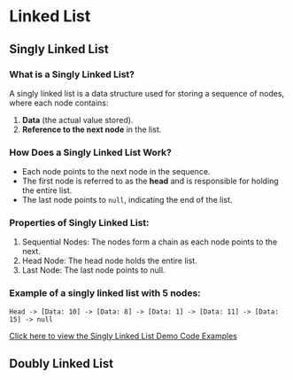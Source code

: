 # Linked List

## Singly Linked List

### What is a Singly Linked List?

A singly linked list is a data structure used for storing a sequence of nodes, where each node contains:

1. **Data** (the actual value stored).
2. **Reference to the next node** in the list.

### How Does a Singly Linked List Work?

- Each node points to the next node in the sequence.
- The first node is referred to as the **head** and is responsible for holding the entire list.
- The last node points to `null`, indicating the end of the list.

### Properties of Singly Linked List:

1. Sequential Nodes: The nodes form a chain as each node points to the next.
2. Head Node: The head node holds the entire list.
3. Last Node: The last node points to null.

### Example of a singly linked list with 5 nodes:

```
Head -> [Data: 10] -> [Data: 8] -> [Data: 1] -> [Data: 11] -> [Data: 15] -> null
```

[Click here to view the Singly Linked List Demo Code Examples](SinglyLinkedList)

## Doubly Linked List
